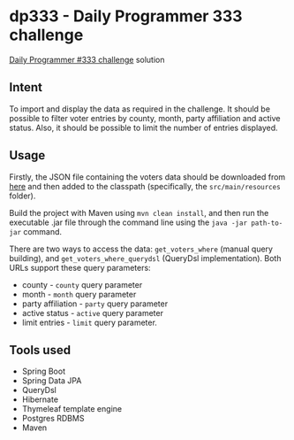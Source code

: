 # dp333 - Daily Programmer 333 challenge
[Daily Programmer #333 challenge](https://www.reddit.com/r/dailyprogrammer/comments/739j8c/20170929_challenge_333_hard_build_a_web_apidriven/) solution

## Intent
To import and display the data as required in the challenge. It should be possible to filter voter entries by county, month, party affiliation and active status. Also, it should be possible to limit the number of entries displayed.

## Usage
Firstly, the JSON file containing the voters data should be downloaded from [here](https://data.iowa.gov/api/views/cp55-uurs/rows.json?accessType=DOWNLOAD) and then added to the classpath (specifically, the `src/main/resources` folder).

Build the project with Maven using `mvn clean install`, and then run the executable .jar file through the command line using the `java -jar path-to-jar` command.

There are two ways to access the data: `get_voters_where` (manual query building), and `get_voters_where_querydsl` (QueryDsl implementation).
Both URLs support these query parameters:
* county - `county` query parameter
* month  - `month` query parameter
* party affiliation - `party` query parameter
* active status - `active` query parameter
* limit entries - `limit` query parameter.

## Tools used
* Spring Boot
* Spring Data JPA
* QueryDsl
* Hibernate
* Thymeleaf template engine
* Postgres RDBMS
* Maven